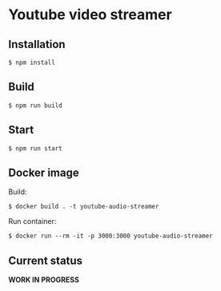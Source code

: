 # Youtube video streamer

## Installation

```
$ npm install
```

## Build

```
$ npm run build
```

## Start

```
$ npm run start
```

## Docker image

Build:
```
$ docker build . -t youtube-audio-streamer
```

Run container:
```
$ docker run --rm -it -p 3000:3000 youtube-audio-streamer
```

## Current status

**WORK IN PROGRESS**
